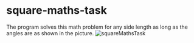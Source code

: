 # square-maths-task
The program solves this math problem for any side length as long as the angles are as shown in the picture. ![squareMathsTask](https://github.com/DavyySz/square-maths-task/assets/148661639/f7d75e17-544e-4562-9f1f-294974d92dbe)
